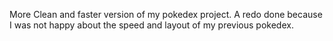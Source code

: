 More Clean and faster version of my pokedex project.
A redo done because I was not happy about the speed and layout of my previous pokedex.
